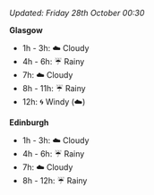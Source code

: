 *Updated: Friday 28th October 00:30*

**Glasgow**

* 1h - 3h: :cloud: Cloudy
* 4h - 6h: :umbrella: Rainy
* 7h: :cloud: Cloudy
* 8h - 11h: :umbrella: Rainy
* 12h: :cyclone: Windy (:cloud:)

**Edinburgh**

* 1h - 3h: :cloud: Cloudy
* 4h - 6h: :umbrella: Rainy
* 7h: :cloud: Cloudy
* 8h - 12h: :umbrella: Rainy
